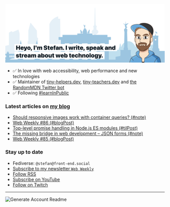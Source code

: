 <img alt="Heyo, I'm Stefan. I write and speak about web technology." src="https://raw.githubusercontent.com/stefanjudis/stefanjudis/main/screenshot.png">

- ✅ In love with web accessibility, web performance and new technologies
- ✅ Maintainer of [tiny-helpers.dev](https://tiny-helpers.dev), [tiny-teachers.dev](https://tiny-teachers.dev/) and [the RandomMDN Twitter bot](https://twitter.com/randomMDN)
- ✅ Following [#learnInPublic](https://www.stefanjudis.com/today-i-learned/)
### Latest articles on [my blog](https://www.stefanjudis.com)

<!-- BLOG-POST-LIST:START -->
- [Should responsive images work with container queries? &lpar;#note&rpar;](https://www.stefanjudis.com/notes/should-responsive-images-work-with-container-queries/)
- [Web Weekly #86 &lpar;#blogPost&rpar;](https://www.stefanjudis.com/blog/web-weekly-86/)
- [Top-level promise handling in Node.js ES modules &lpar;#tilPost&rpar;](https://www.stefanjudis.com/today-i-learned/top-level-promise-handling-in-node-js/)
- [The missing bridge in web development – JSON forms &lpar;#note&rpar;](https://www.stefanjudis.com/notes/the-missing-bridge-in-web-development-json-forms/)
- [Web Weekly #85 &lpar;#blogPost&rpar;](https://www.stefanjudis.com/blog/web-weekly-85/)
<!-- BLOG-POST-LIST:END -->

### Stay up to date

- Fediverse: `@stefan@front-end.social`
- [Subscribe to my newsletter `Web Weekly`](https://webweekly.email/)
- [Follow RSS](https://www.stefanjudis.com/feeds/)
- [Subscribe on YouTube](https://youtube.com/c/stefanjudis)
- [Follow on Twitch](https://www.twitch.tv/stefanjudis)

---

![Generate Account Readme](https://github.com/stefanjudis/stefanjudis/workflows/Generate%20Account%20Readme/badge.svg)
